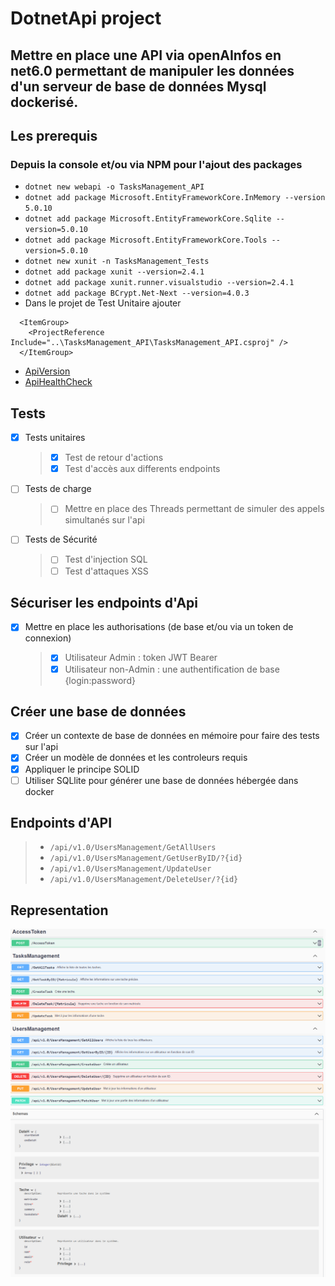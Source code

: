 # DotnetApi project
Mettre en place une API via openAInfos en net6.0 permettant de manipuler les données d'un serveur de base de données Mysql dockerisé.
-------------------------------------------------------------------------------------------------------------------------------------

## Les prerequis
### Depuis la console et/ou via NPM pour l'ajout des packages
- `dotnet new webapi -o TasksManagement_API`
- `dotnet add package Microsoft.EntityFrameworkCore.InMemory --version 5.0.10`
- `dotnet add package Microsoft.EntityFrameworkCore.Sqlite --version=5.0.10`
- `dotnet add package Microsoft.EntityFrameworkCore.Tools --version=5.0.10`
- `dotnet new xunit -n TasksManagement_Tests`
- `dotnet add package xunit --version=2.4.1`
- `dotnet add package xunit.runner.visualstudio --version=2.4.1`
- `dotnet add package BCrypt.Net-Next --version=4.0.3`
- Dans le projet de Test Unitaire ajouter
```
  <ItemGroup>
    <ProjectReference Include="..\TasksManagement_API\TasksManagement_API.csproj" />
  </ItemGroup>
``` 

- [ApiVersion](https://localhost:7082/version)
- [ApiHealthCheck](https://localhost:7082/health)

## Tests 

- [X] Tests unitaires
    > - [X] Test de retour d'actions
    > - [X] Test d'accès aux differents endpoints
    
- [ ] Tests de charge
    > - [ ] Mettre en place des Threads permettant de simuler des appels simultanés sur l'api

- [ ] Tests de Sécurité
    > - [ ] Test d'injection SQL
    > - [ ] Test d'attaques XSS

## Sécuriser les endpoints d'Api
 
- [X] Mettre en place les authorisations (de base et/ou via un token de connexion)
  >  - [X]  Utilisateur Admin : token JWT Bearer
  >  - [X]  Utilisateur non-Admin : une authentification de base {login:password}


## Créer une base de données
 
- [X] Créer un contexte de base de données en mémoire pour faire des tests sur l'api
- [X] Créer un modèle de données et les controleurs requis
- [X] Appliquer le principe SOLID 
- [ ] Utiliser SQLlite pour générer une base de données hébergée dans docker

## Endpoints d'API

> - `/api/v1.0/UsersManagement/GetAllUsers`
> - `/api/v1.0/UsersManagement/GetUserByID/?{id}`
> - `/api/v1.0/UsersManagement/UpdateUser`
> - `/api/v1.0/UsersManagement/DeleteUser/?{id}`

## Representation
![](TasksManagement_API.png)
![](schemaTaskManagement.png)
